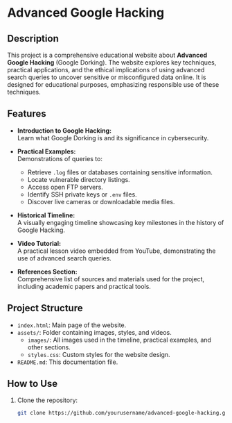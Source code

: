 # Advanced Google Hacking

## Description
This project is a comprehensive educational website about **Advanced Google Hacking** (Google Dorking). The website explores key techniques, practical applications, and the ethical implications of using advanced search queries to uncover sensitive or misconfigured data online. It is designed for educational purposes, emphasizing responsible use of these techniques.

## Features
- **Introduction to Google Hacking:**  
  Learn what Google Dorking is and its significance in cybersecurity.
  
- **Practical Examples:**  
  Demonstrations of queries to:
  - Retrieve `.log` files or databases containing sensitive information.
  - Locate vulnerable directory listings.
  - Access open FTP servers.
  - Identify SSH private keys or `.env` files.
  - Discover live cameras or downloadable media files.

- **Historical Timeline:**  
  A visually engaging timeline showcasing key milestones in the history of Google Hacking.

- **Video Tutorial:**  
  A practical lesson video embedded from YouTube, demonstrating the use of advanced search queries.

- **References Section:**  
  Comprehensive list of sources and materials used for the project, including academic papers and practical tools.

## Project Structure
- `index.html`: Main page of the website.
- `assets/`: Folder containing images, styles, and videos.
  - `images/`: All images used in the timeline, practical examples, and other sections.
  - `styles.css`: Custom styles for the website design.
- `README.md`: This documentation file.

## How to Use
1. Clone the repository:
   ```bash
   git clone https://github.com/yourusername/advanced-google-hacking.git
